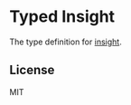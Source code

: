 # Typed Insight

The type definition for [insight](https://github.com/yeoman/insight).

## License

MIT
